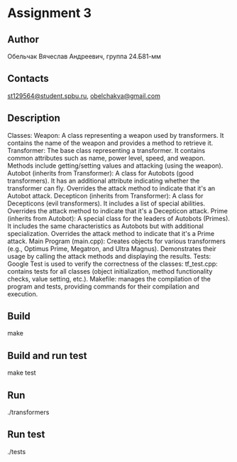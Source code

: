 # Assignment 3
## Author
Обельчак Вячеслав Андреевич, группа 24.Б81-мм
## Contacts
st129564@student.spbu.ru, obelchakva@gmail.com
## Description
Classes:
Weapon:
A class representing a weapon used by transformers. It contains the name of the weapon and provides a method to retrieve it.
Transformer:
The base class representing a transformer. It contains common attributes such as name, power level, speed, and weapon.
Methods include getting/setting values and attacking (using the weapon).
Autobot (inherits from Transformer):
A class for Autobots (good transformers). It has an additional attribute indicating whether the transformer can fly.
Overrides the attack method to indicate that it's an Autobot attack.
Decepticon (inherits from Transformer):
A class for Decepticons (evil transformers). It includes a list of special abilities.
Overrides the attack method to indicate that it's a Decepticon attack.
Prime (inherits from Autobot):
A special class for the leaders of Autobots (Primes). It includes the same characteristics as Autobots but with additional specialization.
Overrides the attack method to indicate that it's a Prime attack.
Main Program (main.cpp):
Creates objects for various transformers (e.g., Optimus Prime, Megatron, and Ultra Magnus).
Demonstrates their usage by calling the attack methods and displaying the results.
Tests:
Google Test is used to verify the correctness of the classes:
tf_test.cpp: contains tests for all classes (object initialization, method functionality checks, value setting, etc.).
Makefile: manages the compilation of the program and tests, providing commands for their compilation and execution.
## Build
make
## Build and run test
make test
## Run
./transformers
## Run test
./tests

